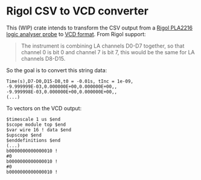 # Rigol CSV to VCD converter

This (WIP) crate intends to transform the CSV output from a [Rigol PLA2216 logic analyser probe][PLA2216] to [VCD format][VCD]. From Rigol support:

> The instrument is combining LA channels D0-D7 together, so that channel 0 is bit 0 and channel 7 is bit 7, this would be the same for LA channels D8-D15.

So the goal is to convert this string data:

```
Time(s),D7-D0,D15-D8,t0 = -0.01s, tInc = 1e-09,
-9.999999E-03,0.000000E+00,0.000000E+00,,
-9.999998E-03,0.000000E+00,0.000000E+00,,
(...)
```

To vectors on the VCD output:

```
$timescale 1 us $end
$scope module top $end
$var wire 16 ! data $end
$upscope $end
$enddefinitions $end
(...)
b0000000000000010 !
#0
b0000000000000010 !
#0
b0000000000000010 !
```

[PLA2216]: https://rigolshop.eu/accessories/probe/mso5000/pla2216.html
[VCD]: https://en.wikipedia.org/wiki/Value_change_dump
[python_1]: https://github.com/vidavidorra/rigol-csv-analyser
[python_2]: https://github.com/carlos-jenkins/csv2vcd
[1]: https://crates.io/crates/vcdump
[2]: https://github.com/kevinmehall/rust-vcd
[3]: https://crates.io/crates/vcd-ng
[4]: https://crates.io/crates/vcd
[5]: https://crates.io/crates/vcd_rust
[vcd_rust_viz]: https://github.com/psurply/dwfv
